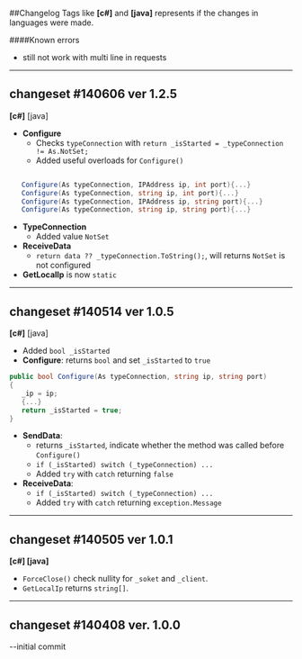 ##Changelog
Tags like **[c#]** and **[java]** represents if the changes in languages were made.

####Known errors
* still not work with multi line in requests

---
## changeset #140606 ver 1.2.5
**[c#]** [java]

* **Configure**
   * Checks `typeConnection` with `return _isStarted = _typeConnection != As.NotSet;`
   * Added useful overloads for `Configure()`
````csharp

   Configure(As typeConnection, IPAddress ip, int port){...}
   Configure(As typeConnection, string ip, int port){...}
   Configure(As typeConnection, IPAddress ip, string port){...}
   Configure(As typeConnection, string ip, string port){...}
````
* **TypeConnection**
   * Added value `NotSet` 
* **ReceiveData** 
   * `return data ?? _typeConnection.ToString();`, will returns `NotSet` is not configured
* **GetLocalIp** is now `static`

---
## changeset #140514 ver 1.0.5
**[c#]** [java]

* Added `bool _isStarted`
* **Configure**: returns `bool` and set `_isStarted` to `true`
````csharp
public bool Configure(As typeConnection, string ip, string port)
{
   _ip = ip;
   {...}
   return _isStarted = true;
}
````
* **SendData**: 
   * returns `_isStarted`, indicate whether the method was called before `Configure()`
   * `if (_isStarted) switch (_typeConnection) ...`
   * Added `try` with `catch` returning `false`
* **ReceiveData**: 
   * `if (_isStarted) switch (_typeConnection) ...`
   * Added `try` with `catch` returning `exception.Message`

---
## changeset #140505 ver 1.0.1
**[c#] [java]**

* `ForceClose()` check nullity for `_soket` and `_client`.
* `GetLocalIp` returns `string[]`.

---
## changeset #140408 ver. 1.0.0
--initial commit